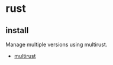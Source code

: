 # rust

## install
Manage multiple versions using multirust.
- [multirust](https://github.com/brson/multirust)
